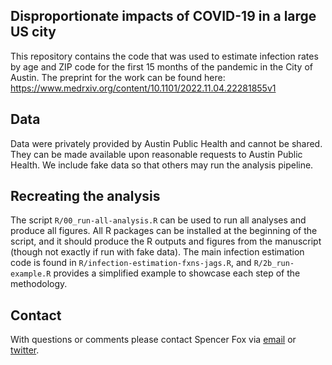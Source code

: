 ## Disproportionate impacts of COVID-19 in a large US city
This repository contains the code that was used to estimate infection rates by age and ZIP code for the first 15 months of the pandemic in the City of Austin. The preprint for the work can be found here: https://www.medrxiv.org/content/10.1101/2022.11.04.22281855v1

## Data
Data were privately provided by Austin Public Health and cannot be shared. They can be made available upon reasonable requests to Austin Public Health. We include fake data so that others may run the analysis pipeline.

## Recreating the analysis
The script `R/00_run-all-analysis.R` can be used to run all analyses and produce all figures. All R packages can be installed at the beginning of the script, and it should produce the R outputs and figures from the manuscript (though not exactly if run with fake data). The main infection estimation code is found in `R/infection-estimation-fxns-jags.R`, and `R/2b_run-example.R` provides a simplified example to showcase each step of the methodology.

## Contact
With questions or comments please contact Spencer Fox via [email](mailto:sjfox@uga.edu) or [twitter](https://twitter.com/foxandtheflu).




